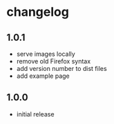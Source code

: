 # changelog

## 1.0.1

- serve images locally
- remove old Firefox syntax
- add version number to dist files
- add example page

## 1.0.0

- initial release
